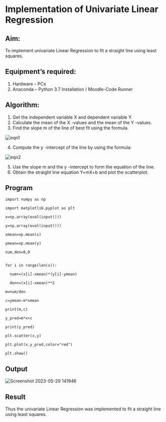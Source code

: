 # Implementation of Univariate Linear Regression
## Aim:
To implement univariate Linear Regression to fit a straight line using least squares.
## Equipment’s required:
1.	Hardware – PCs
2.	Anaconda – Python 3.7 Installation / Moodle-Code Runner
## Algorithm:
1.	Get the independent variable X and dependent variable Y.
2.	Calculate the mean of the X -values and the mean of the Y -values.
3.	Find the slope m of the line of best fit using the formula.

 ![eqn1](./eq1.jpg)
 
4.	Compute the y -intercept of the line by using the formula:

![eqn2](./eq2.jpg)  

5.	Use the slope m and the y -intercept to form the equation of the line.
6.	Obtain the straight line equation Y=mX+b and plot the scatterplot.
## Program
```
import numpy as np

import matplotlib.pyplot as plt

x=np.array(eval(input()))

y=np.array(eval(input()))

xmean=np.mean(x)

ymean=np.mean(y)

num,den=0,0


for i in range(len(x)):
  
  num+=(x[i]-xmean)*(y[i]-ymean)
  
  den+=(x[i]-xmean)**2

m=num/den

c=ymean-m*xmean

print(m,c)

y_pred=m*x+c

print(y_pred)

plt.scatter(x,y)

plt.plot(x,y_pred,color="red")

plt.show()

```
## Output

![Screenshot 2023-05-29 141946](https://github.com/DHARINIPV/Univariate-Linear-Regression/assets/119400845/afc66240-62a0-48bd-aa6e-b65000b8d582)

## Result
Thus the univariate Linear Regression was implemented to fit a straight line using least squares.
